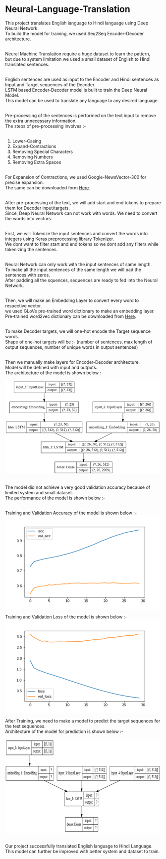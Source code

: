 # Neural-Language-Translation
This project translates English language to Hindi language using Deep Neural Network.<br />
To build the model for training, we used Seq2Seq Encoder-Decoder architecture.<br /><br />

Neural Machine Translation require a huge dataset to learn the pattern,<br />
but due to system limitation we used a small dataset of English to Hindi translated sentences.<br /><br />

English sentences are used as input to the Encoder and Hindi sentences as Input and Target sequences of the Decoder.<br />
LSTM based Encoder-Decoder model is built to train the Deep Neural Model.<br />
This model can be used to translate any language to any desired language. <br /><br />

Pre-processing of the sentences is performed on the text input to remove the extra unnecessary information.<br />
The steps of pre-processing involves :-<br /><br />

1. Lower-Casing<br />
2. Expand-Contractions<br />
3. Removing Special Characters<br />
4. Removing Numbers<br />
5. Removing Extra Spaces<br /><br />

For Expansion of Contractions, we used Google-NewsVector-300 for precise expansion.<br />
The same can be downloaded form [Here](https://code.google.com/archive/p/word2vec/).<br /><br />

After pre-processing of the text, we will add start and end tokens to prepare them for Decoder input/targets.<br />
Since, Deep Neural Network can not work with words. We need to convert the words into vectors.<br /><br />

First, we will Tokenize the input sentences and convert the words into integers using Keras preprocessing library Tokenizer.<br />
We dont want to filter start and end tokens so we dont add any filters while tokenizing the sentences.<br /><br />

Neural Network can only work with the input sentences of same length.<br />
To make all the input sentences of the same length we will pad the sentences with zeros.<br />
After padding all the squences, sequences are ready to fed into the Neural Network.<br /><br />

Then, we will make an Embedding Layer to convert every word to respective vector.<br />
we used GLoVe pre-trained word dictionary to make an embedding layer.<br />
Pre-trained word2vec dictionary can be downloaded from [Here](https://nlp.stanford.edu/projects/glove/).<br /><br />

To make Decoder targets, we will one-hot encode the Target sequence words.<br />
Shape of one-hot targets will be :- (number of sentences, max length of output sequences, number of unique words in output sentences)<br /><br />

Then we manually make layers for Encoder-Decoder architecture.<br />
Model will be defined with input and outputs.<br />
The architecture of the model is shown below :-<br /><br />
<img src="https://github.com/gearhead0909/Neural-Language-Translation/blob/master/Model%20Training.png" alt="alt text" width="500" height="300"><br /><br />

The model did not achieve a very good validation accuracy because of limited system and small dataset.<br />
The performance of the model is shown below :-<br /><br />

Training and Validation Accuracy of the model is shown below :-<br />
<img src="https://github.com/gearhead0909/Neural-Language-Translation/blob/master/Accuracy.png" alt="alt text" width="500" height="300"><br />

Training and Validation Loss of the model is shown below :-<br />
<img src="https://github.com/gearhead0909/Neural-Language-Translation/blob/master/Loss.png" alt="alt text" width="500" height="300"><br />

After Training, we need to make a model to predict the target sequences for the test sequences.<br />
Architecture of the model for prediction is shown below :-<br /><br />
<img src="https://github.com/gearhead0909/Neural-Language-Translation/blob/master/Model%20Prediction.png" alt="alt text" width="500" height="300"><br /><br />

Our project successfully translated English language to Hindi Language.<br />
This model can further be improved with better system and dataset to train.
